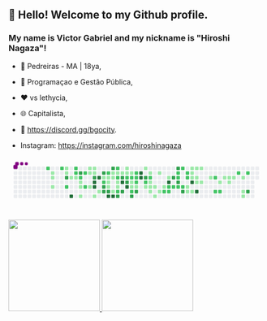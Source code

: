 ## 👋 Hello! Welcome to my Github profile.
### My name is Victor Gabriel and my nickname is "Hiroshi Nagaza"!

- 🌃 Pedreiras - MA | 18ya,
- 📖 Programaçao e Gestão Pública,
- ❤ vs lethycia,
- 🌐 Capitalista,
- 💼 https://discord.gg/bgocity.

- Instagram: https://instagram.com/hiroshinagaza

<svg viewBox="-16 -32 880 192" width="880" height="192" xmlns="http://www.w3.org/2000/svg"><style>@keyframes c0{66.08%{fill:var(--c2)}66.1%,to{fill:var(--ce)}}@keyframes c1{1.73%{fill:var(--c1)}1.75%,to{fill:var(--ce)}}@keyframes c2{1.9%{fill:var(--c1)}1.92%,to{fill:var(--ce)}}@keyframes c3{2.25%{fill:var(--c1)}2.27%,to{fill:var(--ce)}}@keyframes c4{65.56%{fill:var(--c2)}65.58%,to{fill:var(--ce)}}@keyframes c5{7.99%{fill:var(--c1)}8.01%,to{fill:var(--ce)}}@keyframes c6{8.16%{fill:var(--c1)}8.18%,to{fill:var(--ce)}}@keyframes c7{76.16%{fill:var(--c3)}76.18%,to{fill:var(--ce)}}@keyframes c8{67.47%{fill:var(--c2)}67.49%,to{fill:var(--ce)}}@keyframes c9{3.29%{fill:var(--c1)}3.31%,to{fill:var(--ce)}}@keyframes ca{96.51%{fill:var(--c4)}96.53%,to{fill:var(--ce)}}@keyframes cb{65.03%{fill:var(--c2)}65.05%,to{fill:var(--ce)}}@keyframes cc{64.86%{fill:var(--c2)}64.88%,to{fill:var(--ce)}}@keyframes cd{3.47%{fill:var(--c1)}3.49%,to{fill:var(--ce)}}@keyframes ce{75.47%{fill:var(--c3)}75.49%,to{fill:var(--ce)}}@keyframes cf{64.51%{fill:var(--c2)}64.53%,to{fill:var(--ce)}}@keyframes cg{3.82%{fill:var(--c1)}3.84%,to{fill:var(--ce)}}@keyframes ch{3.99%{fill:var(--c1)}4.01%,to{fill:var(--ce)}}@keyframes ci{4.34%{fill:var(--c1)}4.36%,to{fill:var(--ce)}}@keyframes cj{64.16%{fill:var(--c2)}64.18%,to{fill:var(--ce)}}@keyframes ck{68.16%{fill:var(--c2)}68.18%,to{fill:var(--ce)}}@keyframes cl{6.77%{fill:var(--c1)}6.79%,to{fill:var(--ce)}}@keyframes cm{6.25%{fill:var(--c1)}6.27%,to{fill:var(--ce)}}@keyframes cn{5.73%{fill:var(--c1)}5.75%,to{fill:var(--ce)}}@keyframes co{6.6%{fill:var(--c1)}6.62%,to{fill:var(--ce)}}@keyframes cp{6.42%{fill:var(--c1)}6.44%,to{fill:var(--ce)}}@keyframes cq{68.86%{fill:var(--c3)}68.88%,to{fill:var(--ce)}}@keyframes cr{94.42%{fill:var(--c4)}94.44%,to{fill:var(--ce)}}@keyframes cs{94.25%{fill:var(--c4)}94.27%,to{fill:var(--ce)}}@keyframes ct{4.86%{fill:var(--c1)}4.88%,to{fill:var(--ce)}}@keyframes cu{94.77%{fill:var(--c4)}94.79%,to{fill:var(--ce)}}@keyframes cv{5.21%{fill:var(--c1)}5.23%,to{fill:var(--ce)}}@keyframes cw{69.38%{fill:var(--c3)}69.4%,to{fill:var(--ce)}}@keyframes cx{41.03%{fill:var(--c1)}41.05%,to{fill:var(--ce)}}@keyframes cy{41.21%{fill:var(--c2)}41.23%,to{fill:var(--ce)}}@keyframes cz{74.08%{fill:var(--c3)}74.1%,to{fill:var(--ce)}}@keyframes c10{73.9%{fill:var(--c3)}73.92%,to{fill:var(--ce)}}@keyframes c11{41.73%{fill:var(--c2)}41.75%,to{fill:var(--ce)}}@keyframes c12{30.42%{fill:var(--c1)}30.44%,to{fill:var(--ce)}}@keyframes c13{30.6%{fill:var(--c1)}30.62%,to{fill:var(--ce)}}@keyframes c14{31.47%{fill:var(--c1)}31.49%,to{fill:var(--ce)}}@keyframes c15{73.73%{fill:var(--c3)}73.75%,to{fill:var(--ce)}}@keyframes c16{93.38%{fill:var(--c4)}93.4%,to{fill:var(--ce)}}@keyframes c17{69.9%{fill:var(--c3)}69.92%,to{fill:var(--ce)}}@keyframes c18{30.08%{fill:var(--c1)}30.1%,to{fill:var(--ce)}}@keyframes c19{30.25%{fill:var(--c1)}30.27%,to{fill:var(--ce)}}@keyframes c1a{39.82%{fill:var(--c1)}39.84%,to{fill:var(--ce)}}@keyframes c1b{93.21%{fill:var(--c4)}93.23%,to{fill:var(--ce)}}@keyframes c1c{42.25%{fill:var(--c2)}42.27%,to{fill:var(--ce)}}@keyframes c1d{29.9%{fill:var(--c1)}29.92%,to{fill:var(--ce)}}@keyframes c1e{44.34%{fill:var(--c2)}44.36%,to{fill:var(--ce)}}@keyframes c1f{30.95%{fill:var(--c1)}30.97%,to{fill:var(--ce)}}@keyframes c1g{31.12%{fill:var(--c1)}31.14%,to{fill:var(--ce)}}@keyframes c1h{39.99%{fill:var(--c2)}40.01%,to{fill:var(--ce)}}@keyframes c1i{72.86%{fill:var(--c3)}72.88%,to{fill:var(--ce)}}@keyframes c1j{29.73%{fill:var(--c1)}29.75%,to{fill:var(--ce)}}@keyframes c1k{70.6%{fill:var(--c3)}70.62%,to{fill:var(--ce)}}@keyframes c1l{91.99%{fill:var(--c4)}92.01%,to{fill:var(--ce)}}@keyframes c1m{72.51%{fill:var(--c3)}72.53%,to{fill:var(--ce)}}@keyframes c1n{10.95%{fill:var(--c1)}10.97%,to{fill:var(--ce)}}@keyframes c1o{11.12%{fill:var(--c1)}11.14%,to{fill:var(--ce)}}@keyframes c1p{42.95%{fill:var(--c2)}42.97%,to{fill:var(--ce)}}@keyframes c1q{70.95%{fill:var(--c3)}70.97%,to{fill:var(--ce)}}@keyframes c1r{92.34%{fill:var(--c4)}92.36%,to{fill:var(--ce)}}@keyframes c1s{11.29%{fill:var(--c1)}11.31%,to{fill:var(--ce)}}@keyframes c1t{43.12%{fill:var(--c2)}43.14%,to{fill:var(--ce)}}@keyframes c1u{35.64%{fill:var(--c1)}35.66%,to{fill:var(--ce)}}@keyframes c1v{35.47%{fill:var(--c1)}35.49%,to{fill:var(--ce)}}@keyframes c1w{46.08%{fill:var(--c2)}46.1%,to{fill:var(--ce)}}@keyframes c1x{71.99%{fill:var(--c3)}72.01%,to{fill:var(--ce)}}@keyframes c1y{43.47%{fill:var(--c2)}43.49%,to{fill:var(--ce)}}@keyframes c1z{43.29%{fill:var(--c2)}43.31%,to{fill:var(--ce)}}@keyframes c20{35.82%{fill:var(--c2)}35.84%,to{fill:var(--ce)}}@keyframes c21{35.29%{fill:var(--c1)}35.31%,to{fill:var(--ce)}}@keyframes c22{71.64%{fill:var(--c3)}71.66%,to{fill:var(--ce)}}@keyframes c23{90.95%{fill:var(--c4)}90.97%,to{fill:var(--ce)}}@keyframes c24{90.77%{fill:var(--c4)}90.79%,to{fill:var(--ce)}}@keyframes c25{11.99%{fill:var(--c1)}12.01%,to{fill:var(--ce)}}@keyframes c26{79.82%{fill:var(--c3)}79.84%,to{fill:var(--ce)}}@keyframes c27{47.99%{fill:var(--c2)}48.01%,to{fill:var(--ce)}}@keyframes c28{15.82%{fill:var(--c1)}15.84%,to{fill:var(--ce)}}@keyframes c29{12.34%{fill:var(--c1)}12.36%,to{fill:var(--ce)}}@keyframes c2a{48.34%{fill:var(--c2)}48.36%,to{fill:var(--ce)}}@keyframes c2b{14.42%{fill:var(--c1)}14.44%,to{fill:var(--ce)}}@keyframes c2c{14.25%{fill:var(--c1)}14.27%,to{fill:var(--ce)}}@keyframes c2d{15.47%{fill:var(--c1)}15.49%,to{fill:var(--ce)}}@keyframes c2e{14.08%{fill:var(--c1)}14.1%,to{fill:var(--ce)}}@keyframes c2f{16.51%{fill:var(--c1)}16.53%,to{fill:var(--ce)}}@keyframes c2g{12.69%{fill:var(--c1)}12.71%,to{fill:var(--ce)}}@keyframes c2h{15.12%{fill:var(--c1)}15.14%,to{fill:var(--ce)}}@keyframes c2i{13.73%{fill:var(--c1)}13.75%,to{fill:var(--ce)}}@keyframes c2j{52.86%{fill:var(--c2)}52.88%,to{fill:var(--ce)}}@keyframes c2k{13.21%{fill:var(--c1)}13.23%,to{fill:var(--ce)}}@keyframes c2l{89.56%{fill:var(--c4)}89.58%,to{fill:var(--ce)}}@keyframes c2m{49.38%{fill:var(--c2)}49.4%,to{fill:var(--ce)}}@keyframes c2n{52.69%{fill:var(--c2)}52.71%,to{fill:var(--ce)}}@keyframes c2o{80.86%{fill:var(--c3)}80.88%,to{fill:var(--ce)}}@keyframes c2p{49.56%{fill:var(--c2)}49.58%,to{fill:var(--ce)}}@keyframes c2q{82.77%{fill:var(--c3)}82.79%,to{fill:var(--ce)}}@keyframes c2r{51.29%{fill:var(--c2)}51.31%,to{fill:var(--ce)}}@keyframes c2s{51.47%{fill:var(--c2)}51.49%,to{fill:var(--ce)}}@keyframes c2t{81.21%{fill:var(--c3)}81.23%,to{fill:var(--ce)}}@keyframes c2u{49.73%{fill:var(--c2)}49.75%,to{fill:var(--ce)}}@keyframes c2v{50.95%{fill:var(--c2)}50.97%,to{fill:var(--ce)}}@keyframes c2w{49.9%{fill:var(--c2)}49.92%,to{fill:var(--ce)}}@keyframes c2x{81.73%{fill:var(--c3)}81.75%,to{fill:var(--ce)}}@keyframes c2y{50.6%{fill:var(--c2)}50.62%,to{fill:var(--ce)}}@keyframes c2z{50.42%{fill:var(--c2)}50.44%,to{fill:var(--ce)}}@keyframes c30{18.42%{fill:var(--c1)}18.44%,to{fill:var(--ce)}}@keyframes c31{17.9%{fill:var(--c1)}17.92%,to{fill:var(--ce)}}@keyframes c32{20.34%{fill:var(--c1)}20.36%,to{fill:var(--ce)}}@keyframes c33{20.16%{fill:var(--c1)}20.18%,to{fill:var(--ce)}}@keyframes c34{19.99%{fill:var(--c1)}20.01%,to{fill:var(--ce)}}@keyframes c35{88.69%{fill:var(--c4)}88.71%,to{fill:var(--ce)}}@keyframes c36{18.08%{fill:var(--c1)}18.1%,to{fill:var(--ce)}}@keyframes c37{20.51%{fill:var(--c1)}20.53%,to{fill:var(--ce)}}@keyframes c38{19.82%{fill:var(--c1)}19.84%,to{fill:var(--ce)}}@keyframes c39{19.29%{fill:var(--c1)}19.31%,to{fill:var(--ce)}}@keyframes c3a{88.16%{fill:var(--c4)}88.18%,to{fill:var(--ce)}}@keyframes c3b{20.69%{fill:var(--c1)}20.71%,to{fill:var(--ce)}}@keyframes c3c{19.47%{fill:var(--c1)}19.49%,to{fill:var(--ce)}}@keyframes c3d{21.38%{fill:var(--c1)}21.4%,to{fill:var(--ce)}}@keyframes c3e{55.99%{fill:var(--c2)}56.01%,to{fill:var(--ce)}}@keyframes c3f{55.12%{fill:var(--c2)}55.14%,to{fill:var(--ce)}}@keyframes c3g{21.9%{fill:var(--c1)}21.92%,to{fill:var(--ce)}}@keyframes c3h{55.29%{fill:var(--c2)}55.31%,to{fill:var(--ce)}}@keyframes c3i{25.03%{fill:var(--c1)}25.05%,to{fill:var(--ce)}}@keyframes c3j{22.42%{fill:var(--c1)}22.44%,to{fill:var(--ce)}}@keyframes c3k{22.25%{fill:var(--c1)}22.27%,to{fill:var(--ce)}}@keyframes c3l{22.6%{fill:var(--c1)}22.62%,to{fill:var(--ce)}}@keyframes c3m{57.03%{fill:var(--c2)}57.05%,to{fill:var(--ce)}}@keyframes c3n{22.95%{fill:var(--c1)}22.97%,to{fill:var(--ce)}}@keyframes c3o{23.47%{fill:var(--c1)}23.49%,to{fill:var(--ce)}}@keyframes c3p{23.64%{fill:var(--c1)}23.66%,to{fill:var(--ce)}}@keyframes c3q{57.38%{fill:var(--c2)}57.4%,to{fill:var(--ce)}}@keyframes c3r{86.25%{fill:var(--c3)}86.27%,to{fill:var(--ce)}}@keyframes u0{1.73%{transform:scale(0,1)}1.75%,1.9%{transform:scale(.02,1)}1.92%,2.25%{transform:scale(.03,1)}2.27%,3.29%{transform:scale(.05,1)}3.31%,3.47%{transform:scale(.06,1)}3.49%,3.82%{transform:scale(.08,1)}3.84%,3.99%{transform:scale(.09,1)}4.01%,4.34%{transform:scale(.11,1)}4.36%,4.86%{transform:scale(.13,1)}4.88%,5.21%{transform:scale(.14,1)}5.23%,5.73%{transform:scale(.16,1)}5.75%,6.25%{transform:scale(.17,1)}6.27%,6.42%{transform:scale(.19,1)}6.44%,6.6%{transform:scale(.2,1)}6.62%,6.77%{transform:scale(.22,1)}6.79%,7.99%{transform:scale(.23,1)}8.01%,8.16%{transform:scale(.25,1)}10.95%,8.18%{transform:scale(.27,1)}10.97%,11.12%{transform:scale(.28,1)}11.14%,11.29%{transform:scale(.3,1)}11.31%,11.99%{transform:scale(.31,1)}12.01%,12.34%{transform:scale(.33,1)}12.36%,12.69%{transform:scale(.34,1)}12.71%,13.21%{transform:scale(.36,1)}13.23%,13.73%{transform:scale(.38,1)}13.75%,14.08%{transform:scale(.39,1)}14.1%,14.25%{transform:scale(.41,1)}14.27%,14.42%{transform:scale(.42,1)}14.44%,15.12%{transform:scale(.44,1)}15.14%,15.47%{transform:scale(.45,1)}15.49%,15.82%{transform:scale(.47,1)}15.84%,16.51%{transform:scale(.48,1)}16.53%,17.9%{transform:scale(.5,1)}17.92%,18.08%{transform:scale(.52,1)}18.1%,18.42%{transform:scale(.53,1)}18.44%,19.29%{transform:scale(.55,1)}19.31%,19.47%{transform:scale(.56,1)}19.49%,19.82%{transform:scale(.58,1)}19.84%,19.99%{transform:scale(.59,1)}20.01%,20.16%{transform:scale(.61,1)}20.18%,20.34%{transform:scale(.63,1)}20.36%,20.51%{transform:scale(.64,1)}20.53%,20.69%{transform:scale(.66,1)}20.71%,21.38%{transform:scale(.67,1)}21.4%,21.9%{transform:scale(.69,1)}21.92%,22.25%{transform:scale(.7,1)}22.27%,22.42%{transform:scale(.72,1)}22.44%,22.6%{transform:scale(.73,1)}22.62%,22.95%{transform:scale(.75,1)}22.97%,23.47%{transform:scale(.77,1)}23.49%,23.64%{transform:scale(.78,1)}23.66%,25.03%{transform:scale(.8,1)}25.05%,29.73%{transform:scale(.81,1)}29.75%,29.9%{transform:scale(.83,1)}29.92%,30.08%{transform:scale(.84,1)}30.1%,30.25%{transform:scale(.86,1)}30.27%,30.42%{transform:scale(.88,1)}30.44%,30.6%{transform:scale(.89,1)}30.62%,30.95%{transform:scale(.91,1)}30.97%,31.12%{transform:scale(.92,1)}31.14%,31.47%{transform:scale(.94,1)}31.49%,35.29%{transform:scale(.95,1)}35.31%,35.47%{transform:scale(.97,1)}35.49%,35.64%{transform:scale(.98,1)}35.66%,to{transform:scale(1,1)}}@keyframes u1{35.82%{transform:scale(0,1)}35.84%,to{transform:scale(1,1)}}@keyframes u2{39.82%{transform:scale(0,1)}39.84%,to{transform:scale(1,1)}}@keyframes u3{39.99%{transform:scale(0,1)}40.01%,to{transform:scale(1,1)}}@keyframes u4{41.03%{transform:scale(0,1)}41.05%,to{transform:scale(1,1)}}@keyframes u5{41.21%{transform:scale(0,1)}41.23%,41.73%{transform:scale(.03,1)}41.75%,42.25%{transform:scale(.06,1)}42.27%,42.95%{transform:scale(.09,1)}42.97%,43.12%{transform:scale(.11,1)}43.14%,43.29%{transform:scale(.14,1)}43.31%,43.47%{transform:scale(.17,1)}43.49%,44.34%{transform:scale(.2,1)}44.36%,46.08%{transform:scale(.23,1)}46.1%,47.99%{transform:scale(.26,1)}48.01%,48.34%{transform:scale(.29,1)}48.36%,49.38%{transform:scale(.31,1)}49.4%,49.56%{transform:scale(.34,1)}49.58%,49.73%{transform:scale(.37,1)}49.75%,49.9%{transform:scale(.4,1)}49.92%,50.42%{transform:scale(.43,1)}50.44%,50.6%{transform:scale(.46,1)}50.62%,50.95%{transform:scale(.49,1)}50.97%,51.29%{transform:scale(.51,1)}51.31%,51.47%{transform:scale(.54,1)}51.49%,52.69%{transform:scale(.57,1)}52.71%,52.86%{transform:scale(.6,1)}52.88%,55.12%{transform:scale(.63,1)}55.14%,55.29%{transform:scale(.66,1)}55.31%,55.99%{transform:scale(.69,1)}56.01%,57.03%{transform:scale(.71,1)}57.05%,57.38%{transform:scale(.74,1)}57.4%,64.16%{transform:scale(.77,1)}64.18%,64.51%{transform:scale(.8,1)}64.53%,64.86%{transform:scale(.83,1)}64.88%,65.03%{transform:scale(.86,1)}65.05%,65.56%{transform:scale(.89,1)}65.58%,66.08%{transform:scale(.91,1)}66.1%,67.47%{transform:scale(.94,1)}67.49%,68.16%{transform:scale(.97,1)}68.18%,to{transform:scale(1,1)}}@keyframes u6{68.86%{transform:scale(0,1)}68.88%,69.38%{transform:scale(.05,1)}69.4%,69.9%{transform:scale(.1,1)}69.92%,70.6%{transform:scale(.15,1)}70.62%,70.95%{transform:scale(.2,1)}70.97%,71.64%{transform:scale(.25,1)}71.66%,71.99%{transform:scale(.3,1)}72.01%,72.51%{transform:scale(.35,1)}72.53%,72.86%{transform:scale(.4,1)}72.88%,73.73%{transform:scale(.45,1)}73.75%,73.9%{transform:scale(.5,1)}73.92%,74.08%{transform:scale(.55,1)}74.1%,75.47%{transform:scale(.6,1)}75.49%,76.16%{transform:scale(.65,1)}76.18%,79.82%{transform:scale(.7,1)}79.84%,80.86%{transform:scale(.75,1)}80.88%,81.21%{transform:scale(.8,1)}81.23%,81.73%{transform:scale(.85,1)}81.75%,82.77%{transform:scale(.9,1)}82.79%,86.25%{transform:scale(.95,1)}86.27%,to{transform:scale(1,1)}}@keyframes u7{88.16%{transform:scale(0,1)}88.18%,88.69%{transform:scale(.08,1)}88.71%,89.56%{transform:scale(.15,1)}89.58%,90.77%{transform:scale(.23,1)}90.79%,90.95%{transform:scale(.31,1)}90.97%,91.99%{transform:scale(.38,1)}92.01%,92.34%{transform:scale(.46,1)}92.36%,93.21%{transform:scale(.54,1)}93.23%,93.38%{transform:scale(.62,1)}93.4%,94.25%{transform:scale(.69,1)}94.27%,94.42%{transform:scale(.77,1)}94.44%,94.77%{transform:scale(.85,1)}94.79%,96.51%{transform:scale(.92,1)}96.53%,to{transform:scale(1,1)}}@keyframes s0{0%,99.83%{transform:translate(0,-16px)}.17%{transform:translate(0,0)}1.22%{transform:translate(96px,0)}1.39%{transform:translate(96px,16px)}1.74%{transform:translate(128px,16px)}2.26%{transform:translate(128px,64px)}2.61%{transform:translate(160px,64px)}2.78%,67.13%{transform:translate(160px,48px)}3.13%{transform:translate(192px,48px)}3.3%,95.83%{transform:translate(192px,32px)}3.48%,64.7%{transform:translate(208px,32px)}3.65%{transform:translate(208px,48px)}3.83%{transform:translate(224px,48px)}4.35%{transform:translate(224px,96px)}5.04%{transform:translate(288px,96px)}5.22%{transform:translate(288px,80px)}5.57%{transform:translate(256px,80px)}6.26%{transform:translate(256px,16px)}6.43%,69.04%,77.39%{transform:translate(272px,16px)}6.61%{transform:translate(272px,0)}6.78%{transform:translate(256px,0)}6.96%{transform:translate(256px,-16px)}7.83%{transform:translate(176px,-16px)}76%,8.17%{transform:translate(176px,16px)}8.35%{transform:translate(192px,16px)}8.7%{transform:translate(192px,-16px)}10.78%{transform:translate(384px,-16px)}11.13%,32.7%{transform:translate(384px,16px)}11.3%,38.43%,45.39%{transform:translate(400px,16px)}11.48%,38.26%{transform:translate(400px,0)}12.17%,37.57%{transform:translate(464px,0)}12.35%,37.39%{transform:translate(464px,16px)}13.04%{transform:translate(528px,16px)}13.22%,89.74%{transform:translate(528px,32px)}13.39%,48.87%{transform:translate(512px,32px)}13.74%,49.22%,53.04%{transform:translate(512px,64px)}14.26%,15.65%{transform:translate(464px,64px)}14.43%,48.17%{transform:translate(464px,48px)}14.78%{transform:translate(496px,48px)}15.13%{transform:translate(496px,80px)}15.48%{transform:translate(464px,80px)}15.83%{transform:translate(448px,64px)}16%{transform:translate(448px,80px)}16.35%{transform:translate(480px,80px)}16.52%{transform:translate(480px,96px)}17.74%{transform:translate(592px,96px)}17.91%,18.61%{transform:translate(592px,80px)}18.09%,18.78%{transform:translate(608px,80px)}18.26%,18.96%{transform:translate(608px,64px)}18.43%,50.09%{transform:translate(592px,64px)}19.13%{transform:translate(624px,64px)}19.3%,88.52%{transform:translate(624px,48px)}19.48%{transform:translate(640px,48px)}19.65%{transform:translate(640px,32px)}20%{transform:translate(608px,32px)}20.35%{transform:translate(608px,0)}21.04%{transform:translate(672px,0)}21.57%{transform:translate(672px,48px)}22.26%{transform:translate(736px,48px)}22.43%{transform:translate(736px,32px)}22.96%{transform:translate(784px,32px)}23.65%{transform:translate(784px,96px)}23.83%{transform:translate(768px,96px)}24.52%{transform:translate(768px,32px)}25.04%{transform:translate(720px,32px)}25.57%{transform:translate(720px,-16px)}29.39%{transform:translate(368px,-16px)}29.74%,91.65%{transform:translate(368px,16px)}30.09%,32.17%,39.13%,44.7%,69.74%{transform:translate(336px,16px)}30.26%,32%,44.52%{transform:translate(336px,32px)}30.43%,31.83%,40.87%{transform:translate(320px,32px)}30.61%,41.39%{transform:translate(320px,48px)}30.96%{transform:translate(352px,48px)}31.13%,40.17%{transform:translate(352px,64px)}31.48%,40.52%,93.74%{transform:translate(320px,64px)}32.87%,42.61%{transform:translate(384px,0)}33.91%{transform:translate(480px,0)}34.61%,36.7%{transform:translate(480px,64px)}35.48%{transform:translate(400px,64px)}35.65%{transform:translate(400px,48px)}35.83%,71.3%{transform:translate(416px,48px)}36%{transform:translate(416px,64px)}37.22%{transform:translate(480px,16px)}39.83%{transform:translate(336px,80px)}40%,72.7%{transform:translate(352px,80px)}41.04%{transform:translate(304px,32px)}41.22%{transform:translate(304px,48px)}41.74%{transform:translate(320px,16px)}42.09%,44.17%{transform:translate(352px,16px)}42.26%{transform:translate(352px,0)}42.96%,70.78%{transform:translate(384px,32px)}43.3%{transform:translate(416px,32px)}43.48%,78.96%{transform:translate(416px,16px)}44.35%{transform:translate(352px,32px)}46.09%,71.83%{transform:translate(400px,80px)}46.26%,72.35%{transform:translate(384px,80px)}46.61%{transform:translate(384px,112px)}47.3%{transform:translate(448px,112px)}48%{transform:translate(448px,48px)}48.35%{transform:translate(464px,32px)}50.78%{transform:translate(592px,0)}50.96%{transform:translate(576px,0)}51.13%{transform:translate(576px,16px)}51.3%{transform:translate(560px,16px)}51.48%,81.04%{transform:translate(560px,32px)}51.65%{transform:translate(576px,32px)}52%{transform:translate(576px,64px)}52.52%{transform:translate(528px,64px)}52.7%{transform:translate(528px,80px)}52.87%{transform:translate(512px,80px)}54.96%{transform:translate(688px,64px)}55.13%{transform:translate(688px,80px)}55.3%{transform:translate(704px,80px)}55.83%{transform:translate(704px,32px)}56%{transform:translate(688px,32px)}56.17%{transform:translate(688px,16px)}57.39%{transform:translate(800px,16px)}57.74%{transform:translate(800px,-16px)}63.83%{transform:translate(240px,-16px)}64.35%{transform:translate(240px,32px)}65.04%{transform:translate(208px,0)}66.09%{transform:translate(112px,0)}66.26%{transform:translate(112px,16px)}66.78%{transform:translate(160px,16px)}67.3%{transform:translate(176px,48px)}67.48%{transform:translate(176px,64px)}68.35%{transform:translate(256px,64px)}68.7%{transform:translate(256px,32px)}68.87%,77.22%{transform:translate(272px,32px)}69.91%{transform:translate(336px,0)}70.26%{transform:translate(368px,0)}70.61%{transform:translate(368px,32px)}70.96%,92.17%{transform:translate(384px,48px)}71.65%{transform:translate(416px,80px)}72%{transform:translate(400px,96px)}72.17%{transform:translate(384px,96px)}72.87%{transform:translate(352px,96px)}73.04%{transform:translate(368px,96px)}73.22%{transform:translate(368px,80px)}73.91%{transform:translate(304px,80px)}74.61%{transform:translate(304px,16px)}76.17%{transform:translate(176px,32px)}79.13%{transform:translate(416px,0)}79.48%{transform:translate(448px,0)}79.83%{transform:translate(448px,32px)}81.22%{transform:translate(560px,48px)}81.39%{transform:translate(576px,48px)}81.74%{transform:translate(576px,80px)}81.91%{transform:translate(560px,80px)}82.78%{transform:translate(560px,0)}85.39%{transform:translate(800px,0)}86.26%{transform:translate(800px,80px)}88.17%{transform:translate(624px,80px)}89.57%{transform:translate(528px,48px)}90.78%{transform:translate(432px,32px)}90.96%{transform:translate(432px,16px)}92%{transform:translate(368px,48px)}92.35%{transform:translate(384px,64px)}92.87%{transform:translate(336px,64px)}93.22%{transform:translate(336px,96px)}93.39%{transform:translate(320px,96px)}94.26%{transform:translate(272px,64px)}94.43%{transform:translate(272px,48px)}94.61%{transform:translate(288px,48px)}94.78%{transform:translate(288px,32px)}96.52%{transform:translate(192px,96px)}97.04%{transform:translate(144px,96px)}97.57%{transform:translate(144px,48px)}98.26%{transform:translate(80px,48px)}98.61%{transform:translate(80px,16px)}98.78%{transform:translate(64px,16px)}98.96%{transform:translate(64px,0)}99.13%{transform:translate(48px,0)}99.3%{transform:translate(48px,-16px)}}@keyframes s1{0%,99.83%{transform:translate(16px,-16px)}.17%{transform:translate(0,-16px)}.35%{transform:translate(0,0)}1.39%{transform:translate(96px,0)}1.57%{transform:translate(96px,16px)}1.91%{transform:translate(128px,16px)}2.43%{transform:translate(128px,64px)}2.78%{transform:translate(160px,64px)}2.96%,67.3%{transform:translate(160px,48px)}3.3%{transform:translate(192px,48px)}3.48%,96%{transform:translate(192px,32px)}3.65%,64.87%{transform:translate(208px,32px)}3.83%{transform:translate(208px,48px)}4%{transform:translate(224px,48px)}4.52%{transform:translate(224px,96px)}5.22%{transform:translate(288px,96px)}5.39%{transform:translate(288px,80px)}5.74%{transform:translate(256px,80px)}6.43%{transform:translate(256px,16px)}6.61%,69.22%,77.57%{transform:translate(272px,16px)}6.78%{transform:translate(272px,0)}6.96%{transform:translate(256px,0)}7.13%{transform:translate(256px,-16px)}8%{transform:translate(176px,-16px)}76.17%,8.35%{transform:translate(176px,16px)}8.52%{transform:translate(192px,16px)}8.87%{transform:translate(192px,-16px)}10.96%{transform:translate(384px,-16px)}11.3%,32.87%{transform:translate(384px,16px)}11.48%,38.61%,45.57%{transform:translate(400px,16px)}11.65%,38.43%{transform:translate(400px,0)}12.35%,37.74%{transform:translate(464px,0)}12.52%,37.57%{transform:translate(464px,16px)}13.22%{transform:translate(528px,16px)}13.39%,89.91%{transform:translate(528px,32px)}13.57%,49.04%{transform:translate(512px,32px)}13.91%,49.39%,53.22%{transform:translate(512px,64px)}14.43%,15.83%{transform:translate(464px,64px)}14.61%,48.35%{transform:translate(464px,48px)}14.96%{transform:translate(496px,48px)}15.3%{transform:translate(496px,80px)}15.65%{transform:translate(464px,80px)}16%{transform:translate(448px,64px)}16.17%{transform:translate(448px,80px)}16.52%{transform:translate(480px,80px)}16.7%{transform:translate(480px,96px)}17.91%{transform:translate(592px,96px)}18.09%,18.78%{transform:translate(592px,80px)}18.26%,18.96%{transform:translate(608px,80px)}18.43%,19.13%{transform:translate(608px,64px)}18.61%,50.26%{transform:translate(592px,64px)}19.3%{transform:translate(624px,64px)}19.48%,88.7%{transform:translate(624px,48px)}19.65%{transform:translate(640px,48px)}19.83%{transform:translate(640px,32px)}20.17%{transform:translate(608px,32px)}20.52%{transform:translate(608px,0)}21.22%{transform:translate(672px,0)}21.74%{transform:translate(672px,48px)}22.43%{transform:translate(736px,48px)}22.61%{transform:translate(736px,32px)}23.13%{transform:translate(784px,32px)}23.83%{transform:translate(784px,96px)}24%{transform:translate(768px,96px)}24.7%{transform:translate(768px,32px)}25.22%{transform:translate(720px,32px)}25.74%{transform:translate(720px,-16px)}29.57%{transform:translate(368px,-16px)}29.91%,91.83%{transform:translate(368px,16px)}30.26%,32.35%,39.3%,44.87%,69.91%{transform:translate(336px,16px)}30.43%,32.17%,44.7%{transform:translate(336px,32px)}30.61%,32%,41.04%{transform:translate(320px,32px)}30.78%,41.57%{transform:translate(320px,48px)}31.13%{transform:translate(352px,48px)}31.3%,40.35%{transform:translate(352px,64px)}31.65%,40.7%,93.91%{transform:translate(320px,64px)}33.04%,42.78%{transform:translate(384px,0)}34.09%{transform:translate(480px,0)}34.78%,36.87%{transform:translate(480px,64px)}35.65%{transform:translate(400px,64px)}35.83%{transform:translate(400px,48px)}36%,71.48%{transform:translate(416px,48px)}36.17%{transform:translate(416px,64px)}37.39%{transform:translate(480px,16px)}40%{transform:translate(336px,80px)}40.17%,72.87%{transform:translate(352px,80px)}41.22%{transform:translate(304px,32px)}41.39%{transform:translate(304px,48px)}41.91%{transform:translate(320px,16px)}42.26%,44.35%{transform:translate(352px,16px)}42.43%{transform:translate(352px,0)}43.13%,70.96%{transform:translate(384px,32px)}43.48%{transform:translate(416px,32px)}43.65%,79.13%{transform:translate(416px,16px)}44.52%{transform:translate(352px,32px)}46.26%,72%{transform:translate(400px,80px)}46.43%,72.52%{transform:translate(384px,80px)}46.78%{transform:translate(384px,112px)}47.48%{transform:translate(448px,112px)}48.17%{transform:translate(448px,48px)}48.52%{transform:translate(464px,32px)}50.96%{transform:translate(592px,0)}51.13%{transform:translate(576px,0)}51.3%{transform:translate(576px,16px)}51.48%{transform:translate(560px,16px)}51.65%,81.22%{transform:translate(560px,32px)}51.83%{transform:translate(576px,32px)}52.17%{transform:translate(576px,64px)}52.7%{transform:translate(528px,64px)}52.87%{transform:translate(528px,80px)}53.04%{transform:translate(512px,80px)}55.13%{transform:translate(688px,64px)}55.3%{transform:translate(688px,80px)}55.48%{transform:translate(704px,80px)}56%{transform:translate(704px,32px)}56.17%{transform:translate(688px,32px)}56.35%{transform:translate(688px,16px)}57.57%{transform:translate(800px,16px)}57.91%{transform:translate(800px,-16px)}64%{transform:translate(240px,-16px)}64.52%{transform:translate(240px,32px)}65.22%{transform:translate(208px,0)}66.26%{transform:translate(112px,0)}66.43%{transform:translate(112px,16px)}66.96%{transform:translate(160px,16px)}67.48%{transform:translate(176px,48px)}67.65%{transform:translate(176px,64px)}68.52%{transform:translate(256px,64px)}68.87%{transform:translate(256px,32px)}69.04%,77.39%{transform:translate(272px,32px)}70.09%{transform:translate(336px,0)}70.43%{transform:translate(368px,0)}70.78%{transform:translate(368px,32px)}71.13%,92.35%{transform:translate(384px,48px)}71.83%{transform:translate(416px,80px)}72.17%{transform:translate(400px,96px)}72.35%{transform:translate(384px,96px)}73.04%{transform:translate(352px,96px)}73.22%{transform:translate(368px,96px)}73.39%{transform:translate(368px,80px)}74.09%{transform:translate(304px,80px)}74.78%{transform:translate(304px,16px)}76.35%{transform:translate(176px,32px)}79.3%{transform:translate(416px,0)}79.65%{transform:translate(448px,0)}80%{transform:translate(448px,32px)}81.39%{transform:translate(560px,48px)}81.57%{transform:translate(576px,48px)}81.91%{transform:translate(576px,80px)}82.09%{transform:translate(560px,80px)}82.96%{transform:translate(560px,0)}85.57%{transform:translate(800px,0)}86.43%{transform:translate(800px,80px)}88.35%{transform:translate(624px,80px)}89.74%{transform:translate(528px,48px)}90.96%{transform:translate(432px,32px)}91.13%{transform:translate(432px,16px)}92.17%{transform:translate(368px,48px)}92.52%{transform:translate(384px,64px)}93.04%{transform:translate(336px,64px)}93.39%{transform:translate(336px,96px)}93.57%{transform:translate(320px,96px)}94.43%{transform:translate(272px,64px)}94.61%{transform:translate(272px,48px)}94.78%{transform:translate(288px,48px)}94.96%{transform:translate(288px,32px)}96.7%{transform:translate(192px,96px)}97.22%{transform:translate(144px,96px)}97.74%{transform:translate(144px,48px)}98.43%{transform:translate(80px,48px)}98.78%{transform:translate(80px,16px)}98.96%{transform:translate(64px,16px)}99.13%{transform:translate(64px,0)}99.3%{transform:translate(48px,0)}99.48%{transform:translate(48px,-16px)}}@keyframes s2{0%,99.83%{transform:translate(32px,-16px)}.35%{transform:translate(0,-16px)}.52%{transform:translate(0,0)}1.57%{transform:translate(96px,0)}1.74%{transform:translate(96px,16px)}2.09%{transform:translate(128px,16px)}2.61%{transform:translate(128px,64px)}2.96%{transform:translate(160px,64px)}3.13%,67.48%{transform:translate(160px,48px)}3.48%{transform:translate(192px,48px)}3.65%,96.17%{transform:translate(192px,32px)}3.83%,65.04%{transform:translate(208px,32px)}4%{transform:translate(208px,48px)}4.17%{transform:translate(224px,48px)}4.7%{transform:translate(224px,96px)}5.39%{transform:translate(288px,96px)}5.57%{transform:translate(288px,80px)}5.91%{transform:translate(256px,80px)}6.61%{transform:translate(256px,16px)}6.78%,69.39%,77.74%{transform:translate(272px,16px)}6.96%{transform:translate(272px,0)}7.13%{transform:translate(256px,0)}7.3%{transform:translate(256px,-16px)}8.17%{transform:translate(176px,-16px)}76.35%,8.52%{transform:translate(176px,16px)}8.7%{transform:translate(192px,16px)}9.04%{transform:translate(192px,-16px)}11.13%{transform:translate(384px,-16px)}11.48%,33.04%{transform:translate(384px,16px)}11.65%,38.78%,45.74%{transform:translate(400px,16px)}11.83%,38.61%{transform:translate(400px,0)}12.52%,37.91%{transform:translate(464px,0)}12.7%,37.74%{transform:translate(464px,16px)}13.39%{transform:translate(528px,16px)}13.57%,90.09%{transform:translate(528px,32px)}13.74%,49.22%{transform:translate(512px,32px)}14.09%,49.57%,53.39%{transform:translate(512px,64px)}14.61%,16%{transform:translate(464px,64px)}14.78%,48.52%{transform:translate(464px,48px)}15.13%{transform:translate(496px,48px)}15.48%{transform:translate(496px,80px)}15.83%{transform:translate(464px,80px)}16.17%{transform:translate(448px,64px)}16.35%{transform:translate(448px,80px)}16.7%{transform:translate(480px,80px)}16.87%{transform:translate(480px,96px)}18.09%{transform:translate(592px,96px)}18.26%,18.96%{transform:translate(592px,80px)}18.43%,19.13%{transform:translate(608px,80px)}18.61%,19.3%{transform:translate(608px,64px)}18.78%,50.43%{transform:translate(592px,64px)}19.48%{transform:translate(624px,64px)}19.65%,88.87%{transform:translate(624px,48px)}19.83%{transform:translate(640px,48px)}20%{transform:translate(640px,32px)}20.35%{transform:translate(608px,32px)}20.7%{transform:translate(608px,0)}21.39%{transform:translate(672px,0)}21.91%{transform:translate(672px,48px)}22.61%{transform:translate(736px,48px)}22.78%{transform:translate(736px,32px)}23.3%{transform:translate(784px,32px)}24%{transform:translate(784px,96px)}24.17%{transform:translate(768px,96px)}24.87%{transform:translate(768px,32px)}25.39%{transform:translate(720px,32px)}25.91%{transform:translate(720px,-16px)}29.74%{transform:translate(368px,-16px)}30.09%,92%{transform:translate(368px,16px)}30.43%,32.52%,39.48%,45.04%,70.09%{transform:translate(336px,16px)}30.61%,32.35%,44.87%{transform:translate(336px,32px)}30.78%,32.17%,41.22%{transform:translate(320px,32px)}30.96%,41.74%{transform:translate(320px,48px)}31.3%{transform:translate(352px,48px)}31.48%,40.52%{transform:translate(352px,64px)}31.83%,40.87%,94.09%{transform:translate(320px,64px)}33.22%,42.96%{transform:translate(384px,0)}34.26%{transform:translate(480px,0)}34.96%,37.04%{transform:translate(480px,64px)}35.83%{transform:translate(400px,64px)}36%{transform:translate(400px,48px)}36.17%,71.65%{transform:translate(416px,48px)}36.35%{transform:translate(416px,64px)}37.57%{transform:translate(480px,16px)}40.17%{transform:translate(336px,80px)}40.35%,73.04%{transform:translate(352px,80px)}41.39%{transform:translate(304px,32px)}41.57%{transform:translate(304px,48px)}42.09%{transform:translate(320px,16px)}42.43%,44.52%{transform:translate(352px,16px)}42.61%{transform:translate(352px,0)}43.3%,71.13%{transform:translate(384px,32px)}43.65%{transform:translate(416px,32px)}43.83%,79.3%{transform:translate(416px,16px)}44.7%{transform:translate(352px,32px)}46.43%,72.17%{transform:translate(400px,80px)}46.61%,72.7%{transform:translate(384px,80px)}46.96%{transform:translate(384px,112px)}47.65%{transform:translate(448px,112px)}48.35%{transform:translate(448px,48px)}48.7%{transform:translate(464px,32px)}51.13%{transform:translate(592px,0)}51.3%{transform:translate(576px,0)}51.48%{transform:translate(576px,16px)}51.65%{transform:translate(560px,16px)}51.83%,81.39%{transform:translate(560px,32px)}52%{transform:translate(576px,32px)}52.35%{transform:translate(576px,64px)}52.87%{transform:translate(528px,64px)}53.04%{transform:translate(528px,80px)}53.22%{transform:translate(512px,80px)}55.3%{transform:translate(688px,64px)}55.48%{transform:translate(688px,80px)}55.65%{transform:translate(704px,80px)}56.17%{transform:translate(704px,32px)}56.35%{transform:translate(688px,32px)}56.52%{transform:translate(688px,16px)}57.74%{transform:translate(800px,16px)}58.09%{transform:translate(800px,-16px)}64.17%{transform:translate(240px,-16px)}64.7%{transform:translate(240px,32px)}65.39%{transform:translate(208px,0)}66.43%{transform:translate(112px,0)}66.61%{transform:translate(112px,16px)}67.13%{transform:translate(160px,16px)}67.65%{transform:translate(176px,48px)}67.83%{transform:translate(176px,64px)}68.7%{transform:translate(256px,64px)}69.04%{transform:translate(256px,32px)}69.22%,77.57%{transform:translate(272px,32px)}70.26%{transform:translate(336px,0)}70.61%{transform:translate(368px,0)}70.96%{transform:translate(368px,32px)}71.3%,92.52%{transform:translate(384px,48px)}72%{transform:translate(416px,80px)}72.35%{transform:translate(400px,96px)}72.52%{transform:translate(384px,96px)}73.22%{transform:translate(352px,96px)}73.39%{transform:translate(368px,96px)}73.57%{transform:translate(368px,80px)}74.26%{transform:translate(304px,80px)}74.96%{transform:translate(304px,16px)}76.52%{transform:translate(176px,32px)}79.48%{transform:translate(416px,0)}79.83%{transform:translate(448px,0)}80.17%{transform:translate(448px,32px)}81.57%{transform:translate(560px,48px)}81.74%{transform:translate(576px,48px)}82.09%{transform:translate(576px,80px)}82.26%{transform:translate(560px,80px)}83.13%{transform:translate(560px,0)}85.74%{transform:translate(800px,0)}86.61%{transform:translate(800px,80px)}88.52%{transform:translate(624px,80px)}89.91%{transform:translate(528px,48px)}91.13%{transform:translate(432px,32px)}91.3%{transform:translate(432px,16px)}92.35%{transform:translate(368px,48px)}92.7%{transform:translate(384px,64px)}93.22%{transform:translate(336px,64px)}93.57%{transform:translate(336px,96px)}93.74%{transform:translate(320px,96px)}94.61%{transform:translate(272px,64px)}94.78%{transform:translate(272px,48px)}94.96%{transform:translate(288px,48px)}95.13%{transform:translate(288px,32px)}96.87%{transform:translate(192px,96px)}97.39%{transform:translate(144px,96px)}97.91%{transform:translate(144px,48px)}98.61%{transform:translate(80px,48px)}98.96%{transform:translate(80px,16px)}99.13%{transform:translate(64px,16px)}99.3%{transform:translate(64px,0)}99.48%{transform:translate(48px,0)}99.65%{transform:translate(48px,-16px)}}@keyframes s3{0%,99.83%{transform:translate(48px,-16px)}.52%{transform:translate(0,-16px)}.7%{transform:translate(0,0)}1.74%{transform:translate(96px,0)}1.91%{transform:translate(96px,16px)}2.26%{transform:translate(128px,16px)}2.78%{transform:translate(128px,64px)}3.13%{transform:translate(160px,64px)}3.3%,67.65%{transform:translate(160px,48px)}3.65%{transform:translate(192px,48px)}3.83%,96.35%{transform:translate(192px,32px)}4%,65.22%{transform:translate(208px,32px)}4.17%{transform:translate(208px,48px)}4.35%{transform:translate(224px,48px)}4.87%{transform:translate(224px,96px)}5.57%{transform:translate(288px,96px)}5.74%{transform:translate(288px,80px)}6.09%{transform:translate(256px,80px)}6.78%{transform:translate(256px,16px)}6.96%,69.57%,77.91%{transform:translate(272px,16px)}7.13%{transform:translate(272px,0)}7.3%{transform:translate(256px,0)}7.48%{transform:translate(256px,-16px)}8.35%{transform:translate(176px,-16px)}76.52%,8.7%{transform:translate(176px,16px)}8.87%{transform:translate(192px,16px)}9.22%{transform:translate(192px,-16px)}11.3%{transform:translate(384px,-16px)}11.65%,33.22%{transform:translate(384px,16px)}11.83%,38.96%,45.91%{transform:translate(400px,16px)}12%,38.78%{transform:translate(400px,0)}12.7%,38.09%{transform:translate(464px,0)}12.87%,37.91%{transform:translate(464px,16px)}13.57%{transform:translate(528px,16px)}13.74%,90.26%{transform:translate(528px,32px)}13.91%,49.39%{transform:translate(512px,32px)}14.26%,49.74%,53.57%{transform:translate(512px,64px)}14.78%,16.17%{transform:translate(464px,64px)}14.96%,48.7%{transform:translate(464px,48px)}15.3%{transform:translate(496px,48px)}15.65%{transform:translate(496px,80px)}16%{transform:translate(464px,80px)}16.35%{transform:translate(448px,64px)}16.52%{transform:translate(448px,80px)}16.87%{transform:translate(480px,80px)}17.04%{transform:translate(480px,96px)}18.26%{transform:translate(592px,96px)}18.43%,19.13%{transform:translate(592px,80px)}18.61%,19.3%{transform:translate(608px,80px)}18.78%,19.48%{transform:translate(608px,64px)}18.96%,50.61%{transform:translate(592px,64px)}19.65%{transform:translate(624px,64px)}19.83%,89.04%{transform:translate(624px,48px)}20%{transform:translate(640px,48px)}20.17%{transform:translate(640px,32px)}20.52%{transform:translate(608px,32px)}20.87%{transform:translate(608px,0)}21.57%{transform:translate(672px,0)}22.09%{transform:translate(672px,48px)}22.78%{transform:translate(736px,48px)}22.96%{transform:translate(736px,32px)}23.48%{transform:translate(784px,32px)}24.17%{transform:translate(784px,96px)}24.35%{transform:translate(768px,96px)}25.04%{transform:translate(768px,32px)}25.57%{transform:translate(720px,32px)}26.09%{transform:translate(720px,-16px)}29.91%{transform:translate(368px,-16px)}30.26%,92.17%{transform:translate(368px,16px)}30.61%,32.7%,39.65%,45.22%,70.26%{transform:translate(336px,16px)}30.78%,32.52%,45.04%{transform:translate(336px,32px)}30.96%,32.35%,41.39%{transform:translate(320px,32px)}31.13%,41.91%{transform:translate(320px,48px)}31.48%{transform:translate(352px,48px)}31.65%,40.7%{transform:translate(352px,64px)}32%,41.04%,94.26%{transform:translate(320px,64px)}33.39%,43.13%{transform:translate(384px,0)}34.43%{transform:translate(480px,0)}35.13%,37.22%{transform:translate(480px,64px)}36%{transform:translate(400px,64px)}36.17%{transform:translate(400px,48px)}36.35%,71.83%{transform:translate(416px,48px)}36.52%{transform:translate(416px,64px)}37.74%{transform:translate(480px,16px)}40.35%{transform:translate(336px,80px)}40.52%,73.22%{transform:translate(352px,80px)}41.57%{transform:translate(304px,32px)}41.74%{transform:translate(304px,48px)}42.26%{transform:translate(320px,16px)}42.61%,44.7%{transform:translate(352px,16px)}42.78%{transform:translate(352px,0)}43.48%,71.3%{transform:translate(384px,32px)}43.83%{transform:translate(416px,32px)}44%,79.48%{transform:translate(416px,16px)}44.87%{transform:translate(352px,32px)}46.61%,72.35%{transform:translate(400px,80px)}46.78%,72.87%{transform:translate(384px,80px)}47.13%{transform:translate(384px,112px)}47.83%{transform:translate(448px,112px)}48.52%{transform:translate(448px,48px)}48.87%{transform:translate(464px,32px)}51.3%{transform:translate(592px,0)}51.48%{transform:translate(576px,0)}51.65%{transform:translate(576px,16px)}51.83%{transform:translate(560px,16px)}52%,81.57%{transform:translate(560px,32px)}52.17%{transform:translate(576px,32px)}52.52%{transform:translate(576px,64px)}53.04%{transform:translate(528px,64px)}53.22%{transform:translate(528px,80px)}53.39%{transform:translate(512px,80px)}55.48%{transform:translate(688px,64px)}55.65%{transform:translate(688px,80px)}55.83%{transform:translate(704px,80px)}56.35%{transform:translate(704px,32px)}56.52%{transform:translate(688px,32px)}56.7%{transform:translate(688px,16px)}57.91%{transform:translate(800px,16px)}58.26%{transform:translate(800px,-16px)}64.35%{transform:translate(240px,-16px)}64.87%{transform:translate(240px,32px)}65.57%{transform:translate(208px,0)}66.61%{transform:translate(112px,0)}66.78%{transform:translate(112px,16px)}67.3%{transform:translate(160px,16px)}67.83%{transform:translate(176px,48px)}68%{transform:translate(176px,64px)}68.87%{transform:translate(256px,64px)}69.22%{transform:translate(256px,32px)}69.39%,77.74%{transform:translate(272px,32px)}70.43%{transform:translate(336px,0)}70.78%{transform:translate(368px,0)}71.13%{transform:translate(368px,32px)}71.48%,92.7%{transform:translate(384px,48px)}72.17%{transform:translate(416px,80px)}72.52%{transform:translate(400px,96px)}72.7%{transform:translate(384px,96px)}73.39%{transform:translate(352px,96px)}73.57%{transform:translate(368px,96px)}73.74%{transform:translate(368px,80px)}74.43%{transform:translate(304px,80px)}75.13%{transform:translate(304px,16px)}76.7%{transform:translate(176px,32px)}79.65%{transform:translate(416px,0)}80%{transform:translate(448px,0)}80.35%{transform:translate(448px,32px)}81.74%{transform:translate(560px,48px)}81.91%{transform:translate(576px,48px)}82.26%{transform:translate(576px,80px)}82.43%{transform:translate(560px,80px)}83.3%{transform:translate(560px,0)}85.91%{transform:translate(800px,0)}86.78%{transform:translate(800px,80px)}88.7%{transform:translate(624px,80px)}90.09%{transform:translate(528px,48px)}91.3%{transform:translate(432px,32px)}91.48%{transform:translate(432px,16px)}92.52%{transform:translate(368px,48px)}92.87%{transform:translate(384px,64px)}93.39%{transform:translate(336px,64px)}93.74%{transform:translate(336px,96px)}93.91%{transform:translate(320px,96px)}94.78%{transform:translate(272px,64px)}94.96%{transform:translate(272px,48px)}95.13%{transform:translate(288px,48px)}95.3%{transform:translate(288px,32px)}97.04%{transform:translate(192px,96px)}97.57%{transform:translate(144px,96px)}98.09%{transform:translate(144px,48px)}98.78%{transform:translate(80px,48px)}99.13%{transform:translate(80px,16px)}99.3%{transform:translate(64px,16px)}99.48%{transform:translate(64px,0)}99.65%{transform:translate(48px,0)}}:root{--cb:#1b1f230a;--cs:purple;--ce:#ebedf0;--c0:#ebedf0;--c1:#9be9a8;--c2:#40c463;--c3:#30a14e;--c4:#216e39}@media (prefers-color-scheme:dark){:root{--cb:#1b1f230a;--cs:purple;--ce:#161b22;--c1:#01311f;--c2:#034525;--c3:#0f6d31;--c4:#00c647}}.c{shape-rendering:geometricPrecision;rx:2;ry:2;fill:var(--ce);stroke-width:1px;stroke:var(--cb);animation:none 57500ms linear infinite}.c.c0{fill:var(--c2);animation-name:c0}.c.c1,.c.c2,.c.c3{fill:var(--c1);animation-name:c1}.c.c2,.c.c3{animation-name:c2}.c.c3{animation-name:c3}.c.c4{fill:var(--c2);animation-name:c4}.c.c5,.c.c6{fill:var(--c1);animation-name:c5}.c.c6{animation-name:c6}.c.c7{fill:var(--c3);animation-name:c7}.c.c8{fill:var(--c2);animation-name:c8}.c.c9{fill:var(--c1);animation-name:c9}.c.ca{fill:var(--c4);animation-name:ca}.c.cb,.c.cc{fill:var(--c2);animation-name:cb}.c.cc{animation-name:cc}.c.cd{fill:var(--c1);animation-name:cd}.c.ce{fill:var(--c3);animation-name:ce}.c.cf{fill:var(--c2);animation-name:cf}.c.cg,.c.ch,.c.ci{fill:var(--c1);animation-name:cg}.c.ch,.c.ci{animation-name:ch}.c.ci{animation-name:ci}.c.cj,.c.ck{fill:var(--c2);animation-name:cj}.c.ck{animation-name:ck}.c.cl,.c.cm{fill:var(--c1);animation-name:cl}.c.cm{animation-name:cm}.c.cn,.c.co,.c.cp{fill:var(--c1);animation-name:cn}.c.co,.c.cp{animation-name:co}.c.cp{animation-name:cp}.c.cq{fill:var(--c3);animation-name:cq}.c.cr,.c.cs{fill:var(--c4);animation-name:cr}.c.cs{animation-name:cs}.c.ct{fill:var(--c1);animation-name:ct}.c.cu{fill:var(--c4);animation-name:cu}.c.cv{fill:var(--c1);animation-name:cv}.c.cw{fill:var(--c3);animation-name:cw}.c.cx{fill:var(--c1);animation-name:cx}.c.cy{fill:var(--c2);animation-name:cy}.c.c10,.c.cz{fill:var(--c3);animation-name:cz}.c.c10{animation-name:c10}.c.c11{fill:var(--c2);animation-name:c11}.c.c12,.c.c13,.c.c14{fill:var(--c1);animation-name:c12}.c.c13,.c.c14{animation-name:c13}.c.c14{animation-name:c14}.c.c15{fill:var(--c3);animation-name:c15}.c.c16{fill:var(--c4);animation-name:c16}.c.c17{fill:var(--c3);animation-name:c17}.c.c18,.c.c19,.c.c1a{fill:var(--c1);animation-name:c18}.c.c19,.c.c1a{animation-name:c19}.c.c1a{animation-name:c1a}.c.c1b{fill:var(--c4);animation-name:c1b}.c.c1c{fill:var(--c2);animation-name:c1c}.c.c1d{fill:var(--c1);animation-name:c1d}.c.c1e{fill:var(--c2);animation-name:c1e}.c.c1f,.c.c1g{fill:var(--c1);animation-name:c1f}.c.c1g{animation-name:c1g}.c.c1h{fill:var(--c2);animation-name:c1h}.c.c1i{fill:var(--c3);animation-name:c1i}.c.c1j{fill:var(--c1);animation-name:c1j}.c.c1k{fill:var(--c3);animation-name:c1k}.c.c1l{fill:var(--c4);animation-name:c1l}.c.c1m{fill:var(--c3);animation-name:c1m}.c.c1n,.c.c1o{fill:var(--c1);animation-name:c1n}.c.c1o{animation-name:c1o}.c.c1p{fill:var(--c2);animation-name:c1p}.c.c1q{fill:var(--c3);animation-name:c1q}.c.c1r{fill:var(--c4);animation-name:c1r}.c.c1s{fill:var(--c1);animation-name:c1s}.c.c1t{fill:var(--c2);animation-name:c1t}.c.c1u,.c.c1v{fill:var(--c1);animation-name:c1u}.c.c1v{animation-name:c1v}.c.c1w{fill:var(--c2);animation-name:c1w}.c.c1x{fill:var(--c3);animation-name:c1x}.c.c1y,.c.c1z,.c.c20{fill:var(--c2);animation-name:c1y}.c.c1z,.c.c20{animation-name:c1z}.c.c20{animation-name:c20}.c.c21{fill:var(--c1);animation-name:c21}.c.c22{fill:var(--c3);animation-name:c22}.c.c23,.c.c24{fill:var(--c4);animation-name:c23}.c.c24{animation-name:c24}.c.c25{fill:var(--c1);animation-name:c25}.c.c26{fill:var(--c3);animation-name:c26}.c.c27{fill:var(--c2);animation-name:c27}.c.c28,.c.c29{fill:var(--c1);animation-name:c28}.c.c29{animation-name:c29}.c.c2a{fill:var(--c2);animation-name:c2a}.c.c2b,.c.c2c{fill:var(--c1);animation-name:c2b}.c.c2c{animation-name:c2c}.c.c2d,.c.c2e,.c.c2f{fill:var(--c1);animation-name:c2d}.c.c2e,.c.c2f{animation-name:c2e}.c.c2f{animation-name:c2f}.c.c2g,.c.c2h,.c.c2i{fill:var(--c1);animation-name:c2g}.c.c2h,.c.c2i{animation-name:c2h}.c.c2i{animation-name:c2i}.c.c2j{fill:var(--c2);animation-name:c2j}.c.c2k{fill:var(--c1);animation-name:c2k}.c.c2l{fill:var(--c4);animation-name:c2l}.c.c2m,.c.c2n{fill:var(--c2);animation-name:c2m}.c.c2n{animation-name:c2n}.c.c2o{fill:var(--c3);animation-name:c2o}.c.c2p{fill:var(--c2);animation-name:c2p}.c.c2q{fill:var(--c3);animation-name:c2q}.c.c2r,.c.c2s{fill:var(--c2);animation-name:c2r}.c.c2s{animation-name:c2s}.c.c2t{fill:var(--c3);animation-name:c2t}.c.c2u,.c.c2v,.c.c2w{fill:var(--c2);animation-name:c2u}.c.c2v,.c.c2w{animation-name:c2v}.c.c2w{animation-name:c2w}.c.c2x{fill:var(--c3);animation-name:c2x}.c.c2y,.c.c2z{fill:var(--c2);animation-name:c2y}.c.c2z{animation-name:c2z}.c.c30,.c.c31{fill:var(--c1);animation-name:c30}.c.c31{animation-name:c31}.c.c32,.c.c33,.c.c34{fill:var(--c1);animation-name:c32}.c.c33,.c.c34{animation-name:c33}.c.c34{animation-name:c34}.c.c35{fill:var(--c4);animation-name:c35}.c.c36{fill:var(--c1);animation-name:c36}.c.c37,.c.c38,.c.c39{fill:var(--c1);animation-name:c37}.c.c38,.c.c39{animation-name:c38}.c.c39{animation-name:c39}.c.c3a{fill:var(--c4);animation-name:c3a}.c.c3b,.c.c3c,.c.c3d{fill:var(--c1);animation-name:c3b}.c.c3c,.c.c3d{animation-name:c3c}.c.c3d{animation-name:c3d}.c.c3e,.c.c3f{fill:var(--c2);animation-name:c3e}.c.c3f{animation-name:c3f}.c.c3g{fill:var(--c1);animation-name:c3g}.c.c3h{fill:var(--c2);animation-name:c3h}.c.c3i{fill:var(--c1);animation-name:c3i}.c.c3j,.c.c3k,.c.c3l{fill:var(--c1);animation-name:c3j}.c.c3k,.c.c3l{animation-name:c3k}.c.c3l{animation-name:c3l}.c.c3m{fill:var(--c2);animation-name:c3m}.c.c3n,.c.c3o,.c.c3p{fill:var(--c1);animation-name:c3n}.c.c3o,.c.c3p{animation-name:c3o}.c.c3p{animation-name:c3p}.c.c3q{fill:var(--c2);animation-name:c3q}.c.c3r{fill:var(--c3);animation-name:c3r}.s,.u{animation:none linear 57500ms infinite}.u,.u.u0{transform-origin:0 0}.u{transform:scale(0,1)}.u.u0{fill:var(--c1);animation-name:u0}.u.u1{fill:var(--c2);animation-name:u1;transform-origin:399.1px 0}.u.u2{fill:var(--c1);animation-name:u2;transform-origin:405.3px 0}.u.u3{fill:var(--c2);animation-name:u3;transform-origin:411.5px 0}.u.u4{fill:var(--c1);animation-name:u4;transform-origin:417.8px 0}.u.u5{fill:var(--c2);animation-name:u5;transform-origin:424px 0}.u.u6{fill:var(--c3);animation-name:u6;transform-origin:642.2px 0}.u.u7{fill:var(--c4);animation-name:u7;transform-origin:766.9px 0}.s{shape-rendering:geometricPrecision;fill:var(--cs)}.s.s0{transform:translate(0,-16px);animation-name:s0}.s.s1{transform:translate(16px,-16px);animation-name:s1}.s.s2{transform:translate(32px,-16px);animation-name:s2}.s.s3{transform:translate(48px,-16px);animation-name:s3}</style><rect class="c" x="2" y="2" width="12" height="12"/><rect class="c" x="2" y="18" width="12" height="12"/><rect class="c" x="2" y="34" width="12" height="12"/><rect class="c" x="2" y="50" width="12" height="12"/><rect class="c" x="2" y="66" width="12" height="12"/><rect class="c" x="2" y="82" width="12" height="12"/><rect class="c" x="2" y="98" width="12" height="12"/><rect class="c" x="18" y="2" width="12" height="12"/><rect class="c" x="18" y="18" width="12" height="12"/><rect class="c" x="18" y="34" width="12" height="12"/><rect class="c" x="18" y="50" width="12" height="12"/><rect class="c" x="18" y="66" width="12" height="12"/><rect class="c" x="18" y="82" width="12" height="12"/><rect class="c" x="18" y="98" width="12" height="12"/><rect class="c" x="34" y="2" width="12" height="12"/><rect class="c" x="34" y="18" width="12" height="12"/><rect class="c" x="34" y="34" width="12" height="12"/><rect class="c" x="34" y="50" width="12" height="12"/><rect class="c" x="34" y="66" width="12" height="12"/><rect class="c" x="34" y="82" width="12" height="12"/><rect class="c" x="34" y="98" width="12" height="12"/><rect class="c" x="50" y="2" width="12" height="12"/><rect class="c" x="50" y="18" width="12" height="12"/><rect class="c" x="50" y="34" width="12" height="12"/><rect class="c" x="50" y="50" width="12" height="12"/><rect class="c" x="50" y="66" width="12" height="12"/><rect class="c" x="50" y="82" width="12" height="12"/><rect class="c" x="50" y="98" width="12" height="12"/><rect class="c" x="66" y="2" width="12" height="12"/><rect class="c" x="66" y="18" width="12" height="12"/><rect class="c" x="66" y="34" width="12" height="12"/><rect class="c" x="66" y="50" width="12" height="12"/><rect class="c" x="66" y="66" width="12" height="12"/><rect class="c" x="66" y="82" width="12" height="12"/><rect class="c" x="66" y="98" width="12" height="12"/><rect class="c" x="82" y="2" width="12" height="12"/><rect class="c" x="82" y="18" width="12" height="12"/><rect class="c" x="82" y="34" width="12" height="12"/><rect class="c" x="82" y="50" width="12" height="12"/><rect class="c" x="82" y="66" width="12" height="12"/><rect class="c" x="82" y="82" width="12" height="12"/><rect class="c" x="82" y="98" width="12" height="12"/><rect class="c" x="98" y="2" width="12" height="12"/><rect class="c" x="98" y="18" width="12" height="12"/><rect class="c" x="98" y="34" width="12" height="12"/><rect class="c" x="98" y="50" width="12" height="12"/><rect class="c" x="98" y="66" width="12" height="12"/><rect class="c" x="98" y="82" width="12" height="12"/><rect class="c" x="98" y="98" width="12" height="12"/><rect class="c c0" x="114" y="2" width="12" height="12"/><rect class="c" x="114" y="18" width="12" height="12"/><rect class="c" x="114" y="34" width="12" height="12"/><rect class="c" x="114" y="50" width="12" height="12"/><rect class="c" x="114" y="66" width="12" height="12"/><rect class="c" x="114" y="82" width="12" height="12"/><rect class="c" x="114" y="98" width="12" height="12"/><rect class="c" x="130" y="2" width="12" height="12"/><rect class="c c1" x="130" y="18" width="12" height="12"/><rect class="c c2" x="130" y="34" width="12" height="12"/><rect class="c" x="130" y="50" width="12" height="12"/><rect class="c c3" x="130" y="66" width="12" height="12"/><rect class="c" x="130" y="82" width="12" height="12"/><rect class="c" x="130" y="98" width="12" height="12"/><rect class="c" x="146" y="2" width="12" height="12"/><rect class="c" x="146" y="18" width="12" height="12"/><rect class="c" x="146" y="34" width="12" height="12"/><rect class="c" x="146" y="50" width="12" height="12"/><rect class="c" x="146" y="66" width="12" height="12"/><rect class="c" x="146" y="82" width="12" height="12"/><rect class="c" x="146" y="98" width="12" height="12"/><rect class="c c4" x="162" y="2" width="12" height="12"/><rect class="c" x="162" y="18" width="12" height="12"/><rect class="c" x="162" y="34" width="12" height="12"/><rect class="c" x="162" y="50" width="12" height="12"/><rect class="c" x="162" y="66" width="12" height="12"/><rect class="c" x="162" y="82" width="12" height="12"/><rect class="c" x="162" y="98" width="12" height="12"/><rect class="c c5" x="178" y="2" width="12" height="12"/><rect class="c c6" x="178" y="18" width="12" height="12"/><rect class="c c7" x="178" y="34" width="12" height="12"/><rect class="c" x="178" y="50" width="12" height="12"/><rect class="c c8" x="178" y="66" width="12" height="12"/><rect class="c" x="178" y="82" width="12" height="12"/><rect class="c" x="178" y="98" width="12" height="12"/><rect class="c" x="194" y="2" width="12" height="12"/><rect class="c" x="194" y="18" width="12" height="12"/><rect class="c c9" x="194" y="34" width="12" height="12"/><rect class="c" x="194" y="50" width="12" height="12"/><rect class="c" x="194" y="66" width="12" height="12"/><rect class="c" x="194" y="82" width="12" height="12"/><rect class="c ca" x="194" y="98" width="12" height="12"/><rect class="c cb" x="210" y="2" width="12" height="12"/><rect class="c cc" x="210" y="18" width="12" height="12"/><rect class="c cd" x="210" y="34" width="12" height="12"/><rect class="c" x="210" y="50" width="12" height="12"/><rect class="c" x="210" y="66" width="12" height="12"/><rect class="c" x="210" y="82" width="12" height="12"/><rect class="c" x="210" y="98" width="12" height="12"/><rect class="c" x="226" y="2" width="12" height="12"/><rect class="c ce" x="226" y="18" width="12" height="12"/><rect class="c cf" x="226" y="34" width="12" height="12"/><rect class="c cg" x="226" y="50" width="12" height="12"/><rect class="c ch" x="226" y="66" width="12" height="12"/><rect class="c" x="226" y="82" width="12" height="12"/><rect class="c ci" x="226" y="98" width="12" height="12"/><rect class="c" x="242" y="2" width="12" height="12"/><rect class="c cj" x="242" y="18" width="12" height="12"/><rect class="c" x="242" y="34" width="12" height="12"/><rect class="c" x="242" y="50" width="12" height="12"/><rect class="c ck" x="242" y="66" width="12" height="12"/><rect class="c" x="242" y="82" width="12" height="12"/><rect class="c" x="242" y="98" width="12" height="12"/><rect class="c cl" x="258" y="2" width="12" height="12"/><rect class="c cm" x="258" y="18" width="12" height="12"/><rect class="c" x="258" y="34" width="12" height="12"/><rect class="c" x="258" y="50" width="12" height="12"/><rect class="c cn" x="258" y="66" width="12" height="12"/><rect class="c" x="258" y="82" width="12" height="12"/><rect class="c" x="258" y="98" width="12" height="12"/><rect class="c co" x="274" y="2" width="12" height="12"/><rect class="c cp" x="274" y="18" width="12" height="12"/><rect class="c cq" x="274" y="34" width="12" height="12"/><rect class="c cr" x="274" y="50" width="12" height="12"/><rect class="c cs" x="274" y="66" width="12" height="12"/><rect class="c" x="274" y="82" width="12" height="12"/><rect class="c ct" x="274" y="98" width="12" height="12"/><rect class="c" x="290" y="2" width="12" height="12"/><rect class="c" x="290" y="18" width="12" height="12"/><rect class="c cu" x="290" y="34" width="12" height="12"/><rect class="c" x="290" y="50" width="12" height="12"/><rect class="c" x="290" y="66" width="12" height="12"/><rect class="c cv" x="290" y="82" width="12" height="12"/><rect class="c" x="290" y="98" width="12" height="12"/><rect class="c" x="306" y="2" width="12" height="12"/><rect class="c cw" x="306" y="18" width="12" height="12"/><rect class="c cx" x="306" y="34" width="12" height="12"/><rect class="c cy" x="306" y="50" width="12" height="12"/><rect class="c cz" x="306" y="66" width="12" height="12"/><rect class="c c10" x="306" y="82" width="12" height="12"/><rect class="c" x="306" y="98" width="12" height="12"/><rect class="c" x="322" y="2" width="12" height="12"/><rect class="c c11" x="322" y="18" width="12" height="12"/><rect class="c c12" x="322" y="34" width="12" height="12"/><rect class="c c13" x="322" y="50" width="12" height="12"/><rect class="c c14" x="322" y="66" width="12" height="12"/><rect class="c c15" x="322" y="82" width="12" height="12"/><rect class="c c16" x="322" y="98" width="12" height="12"/><rect class="c c17" x="338" y="2" width="12" height="12"/><rect class="c c18" x="338" y="18" width="12" height="12"/><rect class="c c19" x="338" y="34" width="12" height="12"/><rect class="c" x="338" y="50" width="12" height="12"/><rect class="c" x="338" y="66" width="12" height="12"/><rect class="c c1a" x="338" y="82" width="12" height="12"/><rect class="c c1b" x="338" y="98" width="12" height="12"/><rect class="c c1c" x="354" y="2" width="12" height="12"/><rect class="c c1d" x="354" y="18" width="12" height="12"/><rect class="c c1e" x="354" y="34" width="12" height="12"/><rect class="c c1f" x="354" y="50" width="12" height="12"/><rect class="c c1g" x="354" y="66" width="12" height="12"/><rect class="c c1h" x="354" y="82" width="12" height="12"/><rect class="c c1i" x="354" y="98" width="12" height="12"/><rect class="c" x="370" y="2" width="12" height="12"/><rect class="c c1j" x="370" y="18" width="12" height="12"/><rect class="c c1k" x="370" y="34" width="12" height="12"/><rect class="c c1l" x="370" y="50" width="12" height="12"/><rect class="c" x="370" y="66" width="12" height="12"/><rect class="c c1m" x="370" y="82" width="12" height="12"/><rect class="c" x="370" y="98" width="12" height="12"/><rect class="c c1n" x="386" y="2" width="12" height="12"/><rect class="c c1o" x="386" y="18" width="12" height="12"/><rect class="c c1p" x="386" y="34" width="12" height="12"/><rect class="c c1q" x="386" y="50" width="12" height="12"/><rect class="c c1r" x="386" y="66" width="12" height="12"/><rect class="c" x="386" y="82" width="12" height="12"/><rect class="c" x="386" y="98" width="12" height="12"/><rect class="c" x="402" y="2" width="12" height="12"/><rect class="c c1s" x="402" y="18" width="12" height="12"/><rect class="c c1t" x="402" y="34" width="12" height="12"/><rect class="c c1u" x="402" y="50" width="12" height="12"/><rect class="c c1v" x="402" y="66" width="12" height="12"/><rect class="c c1w" x="402" y="82" width="12" height="12"/><rect class="c c1x" x="402" y="98" width="12" height="12"/><rect class="c" x="418" y="2" width="12" height="12"/><rect class="c c1y" x="418" y="18" width="12" height="12"/><rect class="c c1z" x="418" y="34" width="12" height="12"/><rect class="c c20" x="418" y="50" width="12" height="12"/><rect class="c c21" x="418" y="66" width="12" height="12"/><rect class="c c22" x="418" y="82" width="12" height="12"/><rect class="c" x="418" y="98" width="12" height="12"/><rect class="c" x="434" y="2" width="12" height="12"/><rect class="c c23" x="434" y="18" width="12" height="12"/><rect class="c c24" x="434" y="34" width="12" height="12"/><rect class="c" x="434" y="50" width="12" height="12"/><rect class="c" x="434" y="66" width="12" height="12"/><rect class="c" x="434" y="82" width="12" height="12"/><rect class="c" x="434" y="98" width="12" height="12"/><rect class="c c25" x="450" y="2" width="12" height="12"/><rect class="c" x="450" y="18" width="12" height="12"/><rect class="c c26" x="450" y="34" width="12" height="12"/><rect class="c c27" x="450" y="50" width="12" height="12"/><rect class="c c28" x="450" y="66" width="12" height="12"/><rect class="c" x="450" y="82" width="12" height="12"/><rect class="c" x="450" y="98" width="12" height="12"/><rect class="c" x="466" y="2" width="12" height="12"/><rect class="c c29" x="466" y="18" width="12" height="12"/><rect class="c c2a" x="466" y="34" width="12" height="12"/><rect class="c c2b" x="466" y="50" width="12" height="12"/><rect class="c c2c" x="466" y="66" width="12" height="12"/><rect class="c c2d" x="466" y="82" width="12" height="12"/><rect class="c" x="466" y="98" width="12" height="12"/><rect class="c" x="482" y="2" width="12" height="12"/><rect class="c" x="482" y="18" width="12" height="12"/><rect class="c" x="482" y="34" width="12" height="12"/><rect class="c" x="482" y="50" width="12" height="12"/><rect class="c c2e" x="482" y="66" width="12" height="12"/><rect class="c" x="482" y="82" width="12" height="12"/><rect class="c c2f" x="482" y="98" width="12" height="12"/><rect class="c" x="498" y="2" width="12" height="12"/><rect class="c c2g" x="498" y="18" width="12" height="12"/><rect class="c" x="498" y="34" width="12" height="12"/><rect class="c" x="498" y="50" width="12" height="12"/><rect class="c" x="498" y="66" width="12" height="12"/><rect class="c c2h" x="498" y="82" width="12" height="12"/><rect class="c" x="498" y="98" width="12" height="12"/><rect class="c" x="514" y="2" width="12" height="12"/><rect class="c" x="514" y="18" width="12" height="12"/><rect class="c" x="514" y="34" width="12" height="12"/><rect class="c" x="514" y="50" width="12" height="12"/><rect class="c c2i" x="514" y="66" width="12" height="12"/><rect class="c c2j" x="514" y="82" width="12" height="12"/><rect class="c" x="514" y="98" width="12" height="12"/><rect class="c" x="530" y="2" width="12" height="12"/><rect class="c" x="530" y="18" width="12" height="12"/><rect class="c c2k" x="530" y="34" width="12" height="12"/><rect class="c c2l" x="530" y="50" width="12" height="12"/><rect class="c c2m" x="530" y="66" width="12" height="12"/><rect class="c c2n" x="530" y="82" width="12" height="12"/><rect class="c" x="530" y="98" width="12" height="12"/><rect class="c" x="546" y="2" width="12" height="12"/><rect class="c" x="546" y="18" width="12" height="12"/><rect class="c c2o" x="546" y="34" width="12" height="12"/><rect class="c" x="546" y="50" width="12" height="12"/><rect class="c c2p" x="546" y="66" width="12" height="12"/><rect class="c" x="546" y="82" width="12" height="12"/><rect class="c" x="546" y="98" width="12" height="12"/><rect class="c c2q" x="562" y="2" width="12" height="12"/><rect class="c c2r" x="562" y="18" width="12" height="12"/><rect class="c c2s" x="562" y="34" width="12" height="12"/><rect class="c c2t" x="562" y="50" width="12" height="12"/><rect class="c c2u" x="562" y="66" width="12" height="12"/><rect class="c" x="562" y="82" width="12" height="12"/><rect class="c" x="562" y="98" width="12" height="12"/><rect class="c c2v" x="578" y="2" width="12" height="12"/><rect class="c" x="578" y="18" width="12" height="12"/><rect class="c" x="578" y="34" width="12" height="12"/><rect class="c" x="578" y="50" width="12" height="12"/><rect class="c c2w" x="578" y="66" width="12" height="12"/><rect class="c c2x" x="578" y="82" width="12" height="12"/><rect class="c" x="578" y="98" width="12" height="12"/><rect class="c" x="594" y="2" width="12" height="12"/><rect class="c c2y" x="594" y="18" width="12" height="12"/><rect class="c c2z" x="594" y="34" width="12" height="12"/><rect class="c" x="594" y="50" width="12" height="12"/><rect class="c c30" x="594" y="66" width="12" height="12"/><rect class="c c31" x="594" y="82" width="12" height="12"/><rect class="c" x="594" y="98" width="12" height="12"/><rect class="c c32" x="610" y="2" width="12" height="12"/><rect class="c c33" x="610" y="18" width="12" height="12"/><rect class="c c34" x="610" y="34" width="12" height="12"/><rect class="c c35" x="610" y="50" width="12" height="12"/><rect class="c" x="610" y="66" width="12" height="12"/><rect class="c c36" x="610" y="82" width="12" height="12"/><rect class="c" x="610" y="98" width="12" height="12"/><rect class="c c37" x="626" y="2" width="12" height="12"/><rect class="c" x="626" y="18" width="12" height="12"/><rect class="c c38" x="626" y="34" width="12" height="12"/><rect class="c c39" x="626" y="50" width="12" height="12"/><rect class="c" x="626" y="66" width="12" height="12"/><rect class="c c3a" x="626" y="82" width="12" height="12"/><rect class="c" x="626" y="98" width="12" height="12"/><rect class="c c3b" x="642" y="2" width="12" height="12"/><rect class="c" x="642" y="18" width="12" height="12"/><rect class="c" x="642" y="34" width="12" height="12"/><rect class="c c3c" x="642" y="50" width="12" height="12"/><rect class="c" x="642" y="66" width="12" height="12"/><rect class="c" x="642" y="82" width="12" height="12"/><rect class="c" x="642" y="98" width="12" height="12"/><rect class="c" x="658" y="2" width="12" height="12"/><rect class="c" x="658" y="18" width="12" height="12"/><rect class="c" x="658" y="34" width="12" height="12"/><rect class="c" x="658" y="50" width="12" height="12"/><rect class="c" x="658" y="66" width="12" height="12"/><rect class="c" x="658" y="82" width="12" height="12"/><rect class="c" x="658" y="98" width="12" height="12"/><rect class="c" x="674" y="2" width="12" height="12"/><rect class="c" x="674" y="18" width="12" height="12"/><rect class="c c3d" x="674" y="34" width="12" height="12"/><rect class="c" x="674" y="50" width="12" height="12"/><rect class="c" x="674" y="66" width="12" height="12"/><rect class="c" x="674" y="82" width="12" height="12"/><rect class="c" x="674" y="98" width="12" height="12"/><rect class="c" x="690" y="2" width="12" height="12"/><rect class="c" x="690" y="18" width="12" height="12"/><rect class="c c3e" x="690" y="34" width="12" height="12"/><rect class="c" x="690" y="50" width="12" height="12"/><rect class="c" x="690" y="66" width="12" height="12"/><rect class="c c3f" x="690" y="82" width="12" height="12"/><rect class="c" x="690" y="98" width="12" height="12"/><rect class="c" x="706" y="2" width="12" height="12"/><rect class="c" x="706" y="18" width="12" height="12"/><rect class="c" x="706" y="34" width="12" height="12"/><rect class="c c3g" x="706" y="50" width="12" height="12"/><rect class="c" x="706" y="66" width="12" height="12"/><rect class="c c3h" x="706" y="82" width="12" height="12"/><rect class="c" x="706" y="98" width="12" height="12"/><rect class="c" x="722" y="2" width="12" height="12"/><rect class="c" x="722" y="18" width="12" height="12"/><rect class="c c3i" x="722" y="34" width="12" height="12"/><rect class="c" x="722" y="50" width="12" height="12"/><rect class="c" x="722" y="66" width="12" height="12"/><rect class="c" x="722" y="82" width="12" height="12"/><rect class="c" x="722" y="98" width="12" height="12"/><rect class="c" x="738" y="2" width="12" height="12"/><rect class="c" x="738" y="18" width="12" height="12"/><rect class="c c3j" x="738" y="34" width="12" height="12"/><rect class="c c3k" x="738" y="50" width="12" height="12"/><rect class="c" x="738" y="66" width="12" height="12"/><rect class="c" x="738" y="82" width="12" height="12"/><rect class="c" x="738" y="98" width="12" height="12"/><rect class="c" x="754" y="2" width="12" height="12"/><rect class="c" x="754" y="18" width="12" height="12"/><rect class="c c3l" x="754" y="34" width="12" height="12"/><rect class="c" x="754" y="50" width="12" height="12"/><rect class="c" x="754" y="66" width="12" height="12"/><rect class="c" x="754" y="82" width="12" height="12"/><rect class="c" x="754" y="98" width="12" height="12"/><rect class="c" x="770" y="2" width="12" height="12"/><rect class="c c3m" x="770" y="18" width="12" height="12"/><rect class="c" x="770" y="34" width="12" height="12"/><rect class="c" x="770" y="50" width="12" height="12"/><rect class="c" x="770" y="66" width="12" height="12"/><rect class="c" x="770" y="82" width="12" height="12"/><rect class="c" x="770" y="98" width="12" height="12"/><rect class="c" x="786" y="2" width="12" height="12"/><rect class="c" x="786" y="18" width="12" height="12"/><rect class="c c3n" x="786" y="34" width="12" height="12"/><rect class="c" x="786" y="50" width="12" height="12"/><rect class="c" x="786" y="66" width="12" height="12"/><rect class="c c3o" x="786" y="82" width="12" height="12"/><rect class="c c3p" x="786" y="98" width="12" height="12"/><rect class="c" x="802" y="2" width="12" height="12"/><rect class="c c3q" x="802" y="18" width="12" height="12"/><rect class="c" x="802" y="34" width="12" height="12"/><rect class="c" x="802" y="50" width="12" height="12"/><rect class="c" x="802" y="66" width="12" height="12"/><rect class="c c3r" x="802" y="82" width="12" height="12"/><rect class="c" x="802" y="98" width="12" height="12"/><rect class="c" x="818" y="2" width="12" height="12"/><rect class="c" x="818" y="18" width="12" height="12"/><rect class="c" x="818" y="34" width="12" height="12"/><rect class="c" x="818" y="50" width="12" height="12"/><rect class="c" x="818" y="66" width="12" height="12"/><rect class="c" x="818" y="82" width="12" height="12"/><rect class="c" x="818" y="98" width="12" height="12"/><rect class="c" x="834" y="2" width="12" height="12"/><rect class="c" x="834" y="18" width="12" height="12"/><rect class="c" x="834" y="34" width="12" height="12"/><rect class="u u0" height="12" width="399.7" x="0.0" y="144"/><rect class="u u1" height="12" width="6.8" x="399.1" y="144"/><rect class="u u2" height="12" width="6.8" x="405.3" y="144"/><rect class="u u3" height="12" width="6.8" x="411.5" y="144"/><rect class="u u4" height="12" width="6.8" x="417.8" y="144"/><rect class="u u5" height="12" width="218.8" x="424.0" y="144"/><rect class="u u6" height="12" width="125.3" x="642.2" y="144"/><rect class="u u7" height="12" width="81.7" x="766.9" y="144"/><rect class="s s0" x="0.8" y="0.8" width="14.4" height="14.4" rx="4.5" ry="4.5"/><rect class="s s1" x="1.8" y="1.8" width="12.3" height="12.3" rx="4.1" ry="4.1"/><rect class="s s2" x="2.6" y="2.6" width="10.8" height="10.8" rx="3.6" ry="3.6"/><rect class="s s3" x="3.0" y="3.0" width="9.9" height="9.9" rx="3.3" ry="3.3"/></svg>

<div>
<a href="https://github.com/Hiroshi-Nagaza">
<img height="180em" src="https://github-readme-stats.vercel.app/api/top-langs/?username=Hiroshi-Nagaza&layout=compact&langs_count=7&theme=dracula"/>
<img height="180em" src="https://github-readme-stats.vercel.app/api?username=Hiroshi-Nagaza&show_icons=true&theme=dracula&include_all_commits=true&count_private=true"/>
</div>

<!---
Hiroshi-Nagaza/Hiroshi-Nagaza is a ✨ special ✨ repository because its `README.md` (this file) appears on your GitHub profile.
You can click the Preview link to take a look at your changes.
--->
